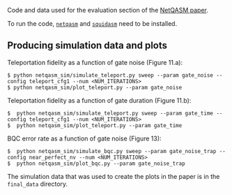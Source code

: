 Code and data used for the evaluation section of the [NetQASM paper](https://arxiv.org/abs/2111.09823).

To run the code, [`netqasm`](https://github.com/QuTech-Delft/netqasm) and [`squidasm`](https://github.com/QuTech-Delft/squidasm) need to be installed.

## Producing simulation data and plots

Teleportation fidelity as a function of gate noise (Figure 11.a):
```
$ python netqasm_sim/simulate_teleport.py sweep --param gate_noise --config teleport_cfg1 --num <NUM_ITERATIONS>
$ python netqasm_sim/plot_teleport.py --param gate_noise
```


Teleportation fidelity as a function of gate duration (Figure 11.b):
```
$  python netqasm_sim/simulate_teleport.py sweep --param gate_time --config teleport_cfg1 --num <NUM_ITERATIONS>
$  python netqasm_sim/plot_teleport.py --param gate_time
```


BQC error rate as a function of gate noise (Figure 13):
```
$  python netqasm_sim/simulate_bqc.py sweep --param gate_noise_trap --config near_perfect_nv --num <NUM_ITERATIONS>
$  python netqasm_sim/plot_bqc.py --param gate_noise_trap
```

The simulation data that was used to create the plots in the paper is in the `final_data` directory.